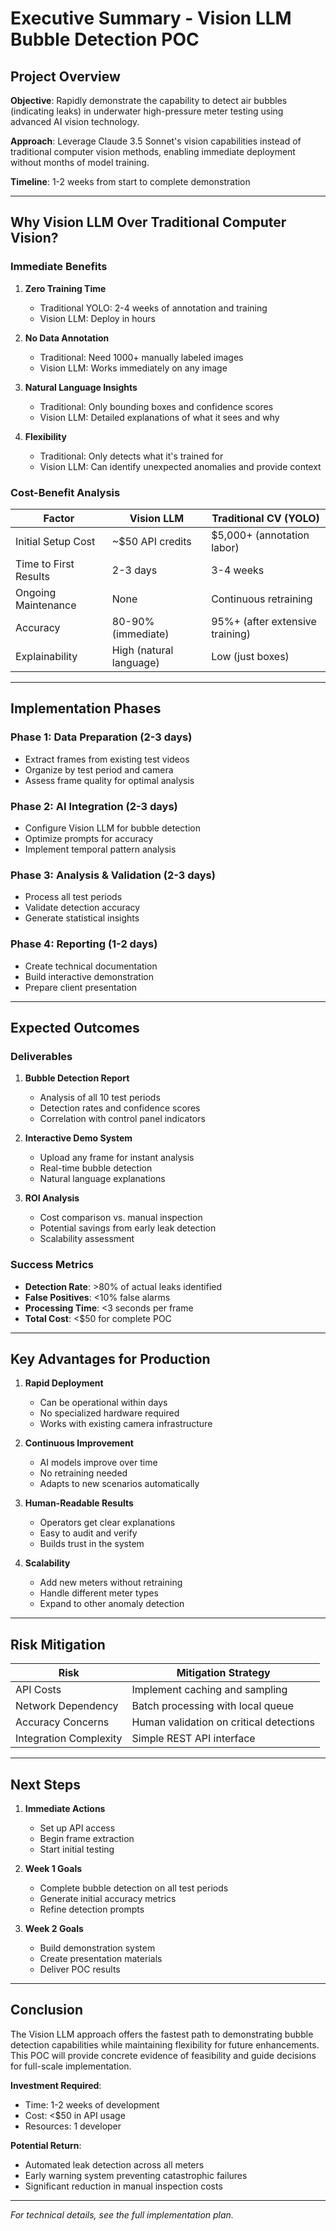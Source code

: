 # Executive Summary - Vision LLM Bubble Detection POC

## Project Overview

**Objective**: Rapidly demonstrate the capability to detect air bubbles (indicating leaks) in underwater high-pressure meter testing using advanced AI vision technology.

**Approach**: Leverage Claude 3.5 Sonnet's vision capabilities instead of traditional computer vision methods, enabling immediate deployment without months of model training.

**Timeline**: 1-2 weeks from start to complete demonstration

---

## Why Vision LLM Over Traditional Computer Vision?

### Immediate Benefits

1. **Zero Training Time**
   - Traditional YOLO: 2-4 weeks of annotation and training
   - Vision LLM: Deploy in hours

2. **No Data Annotation**
   - Traditional: Need 1000+ manually labeled images
   - Vision LLM: Works immediately on any image

3. **Natural Language Insights**
   - Traditional: Only bounding boxes and confidence scores
   - Vision LLM: Detailed explanations of what it sees and why

4. **Flexibility**
   - Traditional: Only detects what it's trained for
   - Vision LLM: Can identify unexpected anomalies and provide context

### Cost-Benefit Analysis

| Factor | Vision LLM | Traditional CV (YOLO) |
|--------|------------|----------------------|
| Initial Setup Cost | ~$50 API credits | $5,000+ (annotation labor) |
| Time to First Results | 2-3 days | 3-4 weeks |
| Ongoing Maintenance | None | Continuous retraining |
| Accuracy | 80-90% (immediate) | 95%+ (after extensive training) |
| Explainability | High (natural language) | Low (just boxes) |

---

## Implementation Phases

### Phase 1: Data Preparation (2-3 days)

- Extract frames from existing test videos
- Organize by test period and camera
- Assess frame quality for optimal analysis

### Phase 2: AI Integration (2-3 days)

- Configure Vision LLM for bubble detection
- Optimize prompts for accuracy
- Implement temporal pattern analysis

### Phase 3: Analysis & Validation (2-3 days)

- Process all test periods
- Validate detection accuracy
- Generate statistical insights

### Phase 4: Reporting (1-2 days)

- Create technical documentation
- Build interactive demonstration
- Prepare client presentation

---

## Expected Outcomes

### Deliverables

1. **Bubble Detection Report**
   - Analysis of all 10 test periods
   - Detection rates and confidence scores
   - Correlation with control panel indicators

2. **Interactive Demo System**
   - Upload any frame for instant analysis
   - Real-time bubble detection
   - Natural language explanations

3. **ROI Analysis**
   - Cost comparison vs. manual inspection
   - Potential savings from early leak detection
   - Scalability assessment

### Success Metrics

- **Detection Rate**: >80% of actual leaks identified
- **False Positives**: <10% false alarms
- **Processing Time**: <3 seconds per frame
- **Total Cost**: <$50 for complete POC

---

## Key Advantages for Production

1. **Rapid Deployment**
   - Can be operational within days
   - No specialized hardware required
   - Works with existing camera infrastructure

2. **Continuous Improvement**
   - AI models improve over time
   - No retraining needed
   - Adapts to new scenarios automatically

3. **Human-Readable Results**
   - Operators get clear explanations
   - Easy to audit and verify
   - Builds trust in the system

4. **Scalability**
   - Add new meters without retraining
   - Handle different meter types
   - Expand to other anomaly detection

---

## Risk Mitigation

| Risk | Mitigation Strategy |
|------|-------------------|
| API Costs | Implement caching and sampling |
| Network Dependency | Batch processing with local queue |
| Accuracy Concerns | Human validation on critical detections |
| Integration Complexity | Simple REST API interface |

---

## Next Steps

1. **Immediate Actions**
   - Set up API access
   - Begin frame extraction
   - Start initial testing

2. **Week 1 Goals**
   - Complete bubble detection on all test periods
   - Generate initial accuracy metrics
   - Refine detection prompts

3. **Week 2 Goals**
   - Build demonstration system
   - Create presentation materials
   - Deliver POC results

---

## Conclusion

The Vision LLM approach offers the fastest path to demonstrating bubble detection capabilities while maintaining flexibility for future enhancements. This POC will provide concrete evidence of feasibility and guide decisions for full-scale implementation.

**Investment Required**:

- Time: 1-2 weeks of development
- Cost: <$50 in API usage
- Resources: 1 developer

**Potential Return**:

- Automated leak detection across all meters
- Early warning system preventing catastrophic failures
- Significant reduction in manual inspection costs

---

*For technical details, see the full implementation plan.*
